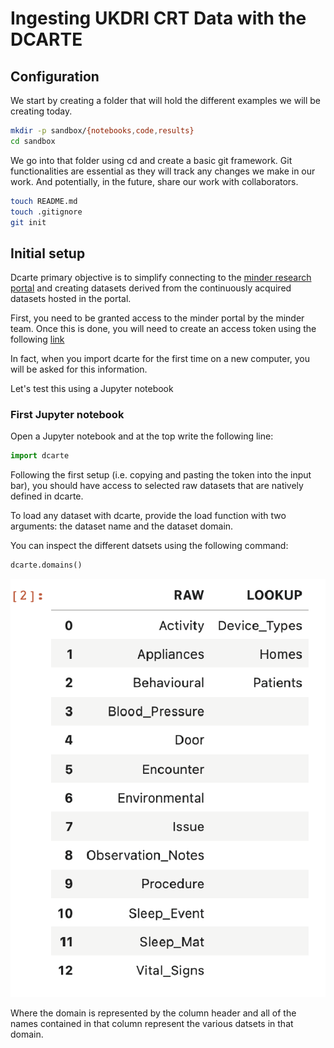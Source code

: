 # Ingesting UKDRI CRT Data with the DCARTE

## Configuration

We start by creating a folder that will hold the different examples we will be creating today.

```bash
mkdir -p sandbox/{notebooks,code,results}
cd sandbox
```

We go into that folder using cd and create a basic git framework. Git functionalities are essential as they will track any changes we make in our work. And potentially, in the future, share our work with collaborators.

```bash
touch README.md
touch .gitignore
git init
```

## Initial setup

Dcarte primary objective is to simplify connecting to the [minder research portal](https://research.minder.care/portal/exports) and creating datasets derived from the continuously acquired datasets hosted in the portal.

First, you need to be granted access to the minder portal by the minder team.
Once this is done, you will need to create an access token using the following [link](https://research.minder.care/portal/access-tokens)

In fact, when you import dcarte for the first time on a new computer, you will be asked for this information.

Let's test this using a Jupyter notebook 

### First Jupyter notebook

Open a Jupyter notebook and at the top write the following line:

```python
import dcarte 
```

Following the first setup (i.e. copying and pasting the token into the input bar), you should have access to selected raw datasets that are natively defined in dcarte.

To load any dataset with dcarte, provide the load function with two arguments: the dataset name and the dataset domain.

You can inspect the different datsets using the following command: 

```python
dcarte.domains()
```

![](imgs/figure-01.png)

Where the domain is represented by the column header and all of the names contained in that column represent the various datsets in that domain.
